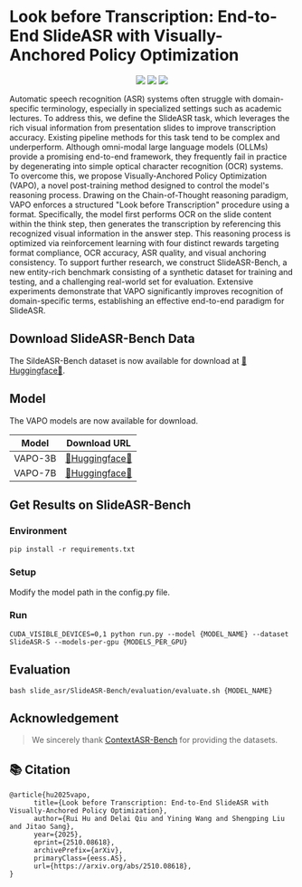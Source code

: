 # Look before Transcription: End-to-End SlideASR with Visually-Anchored Policy Optimization
<p align="center" dir="auto">
<a href="https://arxiv.org/abs/2510.08618" rel="nofollow"><img src="https://img.shields.io/badge/ArXiv-2510.08618-red" style="max-width: 100%;"></a>
<a href="https://huggingface.co/datasets/RUIH/SlideASR-Bench" rel="nofollow"><img src="https://img.shields.io/badge/Dataset-SlideASR_Bench-yellow" style="max-width: 100%;"></a>
<a href="https://huggingface.co/datasets/RUIH/VAPO-7B" rel="nofollow"><img src="https://img.shields.io/badge/Model-VAPO-blue" style="max-width: 100%;"></a>
</p>

Automatic speech recognition (ASR) systems often struggle with domain-specific terminology, especially in specialized settings such as academic lectures. To address this, we define the SlideASR task, which leverages the rich visual information from presentation slides to improve transcription accuracy. Existing pipeline methods for this task tend to be complex and underperform. Although omni-modal large language models (OLLMs) provide a promising end-to-end framework, they frequently fail in practice by degenerating into simple optical character recognition (OCR) systems. To overcome this, we propose Visually-Anchored Policy Optimization (VAPO), a novel post-training method designed to control the model's reasoning process. Drawing on the Chain-of-Thought reasoning paradigm, VAPO enforces a structured "Look before Transcription" procedure using a <think><answer> format. Specifically, the model first performs OCR on the slide content within the think step, then generates the transcription by referencing this recognized visual information in the answer step. This reasoning process is optimized via reinforcement learning with four distinct rewards targeting format compliance, OCR accuracy, ASR quality, and visual anchoring consistency. To support further research, we construct SlideASR-Bench, a new entity-rich benchmark consisting of a synthetic dataset for training and testing, and a challenging real-world set for evaluation. Extensive experiments demonstrate that VAPO significantly improves recognition of domain-specific terms, establishing an effective end-to-end paradigm for SlideASR.

## Download SlideASR-Bench Data  
The SildeASR-Bench dataset is now available for download at [🤗Huggingface🤗](https://huggingface.co/datasets/RUIH/SlideASR-Bench). 

## Model

The VAPO models are now available for download.

| Model | Download URL |
| --- | --- |
| VAPO-3B | [🤗Huggingface🤗](https://huggingface.co/RUIH/VAPO-3B) |
| VAPO-7B | [🤗Huggingface🤗](https://huggingface.co/RUIH/VAPO-7B) |

## Get Results on SlideASR-Bench

### Environment
```shell
pip install -r requirements.txt
```
### Setup
Modify the model path in the config.py file.

### Run
```shell
CUDA_VISIBLE_DEVICES=0,1 python run.py --model {MODEL_NAME} --dataset SlideASR-S --models-per-gpu {MODELS_PER_GPU}
```

## Evaluation
```shell
bash slide_asr/SlideASR-Bench/evaluation/evaluate.sh {MODEL_NAME}
```

## Acknowledgement
> We sincerely thank [ContextASR-Bench](https://github.com/MrSupW/ContextASR-Bench) for providing the datasets.


## 📚 Citation
```
@article{hu2025vapo,
      title={Look before Transcription: End-to-End SlideASR with Visually-Anchored Policy Optimization}, 
      author={Rui Hu and Delai Qiu and Yining Wang and Shengping Liu and Jitao Sang},
      year={2025},
      eprint={2510.08618},
      archivePrefix={arXiv},
      primaryClass={eess.AS},
      url={https://arxiv.org/abs/2510.08618}, 
}
```
